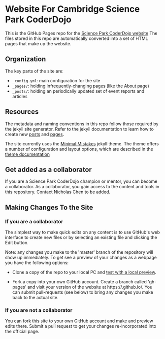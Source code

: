# Website For Cambridge Science Park CoderDojo

This is the GitHub Pages repo for the [Science Park CoderDojo website](https://sciencepark-coderdojo.github.io) 
The files stored in this repo are automatically converted into a set of HTML pages that make up 
the website.

## Organization

The key parts of the site are:
- `_config.yml`: main configuration for the site
- `_pages/`: holding infrequently-changing pages (like the About page)
- `_posts/`: holding an periodically updated set of event reports and articles

## Resources

The metadata and naming conventions in this repo follow those required by the jekyll site generator.
Refer to the jekyll documentation to learn how to create new [posts](https://jekyllrb.com/docs/posts/)
and [pages](https://jekyllrb.com/docs/pages/).

The site currently uses the [Minimal Mistakes](https://mmistakes.github.io/minimal-mistakes/) 
jekyll theme. The theme offers a number of configuration and layout options, which are described in the 
[theme documentation](https://mmistakes.github.io/minimal-mistakes/docs/configuration/)

## Get added as a collaborator

If you are a Science Park CoderDojo champion or mentor, you can become a collaborator.
As a collaborator, you gain access to the content and tools in this repository. Contact Nicholas Chen to be added.

## Making Changes To the Site

### If you are a collaborator

The simplest way to make quick edits on any content is to use GitHub's web interface to create new files
or by selecting an existing file and clicking the Edit button. 

Note: any changes you make to the 'master' branch of the repository will show up immediately. To get see
a preview of your changes as a webpage you have the following options:

- Clone a copy of the repo to your local PC and [test with a local preview](https://help.github.com/en/github/working-with-github-pages/testing-your-github-pages-site-locally-with-jekyll).

- Fork a copy into your own GitHub account. Create a branch called 'gh-pages' and visit your version of the website
  at https://<username>.github.io/<name-of-your-forked-repo>. You can submit pull-requests (see below) to bring any
  changes you make back to the actual site.

### If you are not a collaborator

You can fork this site to your own GitHub account and make and preview edits there. Submit a pull request to
get your changes re-incorporated into the official page.

